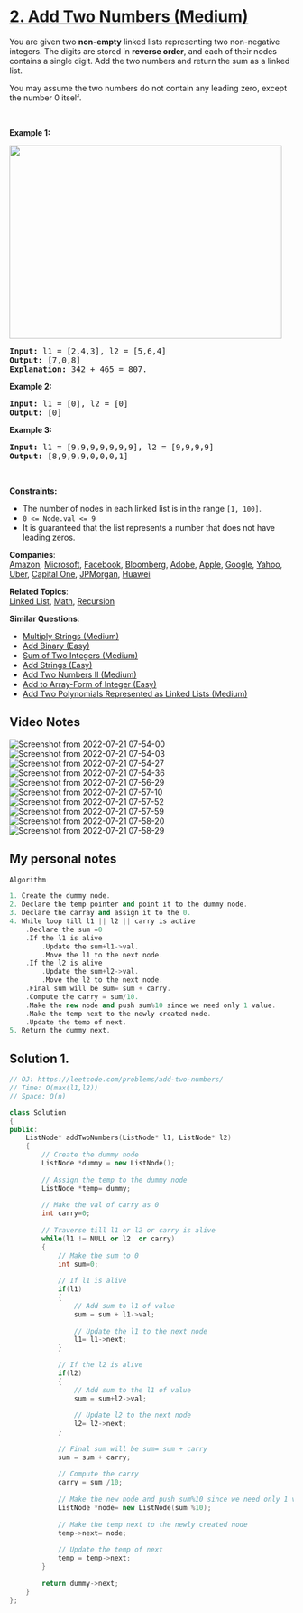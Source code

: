 # [2. Add Two Numbers (Medium)](https://leetcode.com/problems/add-two-numbers/)

<p>You are given two <strong>non-empty</strong> linked lists representing two non-negative integers. The digits are stored in <strong>reverse order</strong>, and each of their nodes contains a single digit. Add the two numbers and return the sum&nbsp;as a linked list.</p>

<p>You may assume the two numbers do not contain any leading zero, except the number 0 itself.</p>

<p>&nbsp;</p>
<p><strong>Example 1:</strong></p>
<img alt="" src="https://assets.leetcode.com/uploads/2020/10/02/addtwonumber1.jpg" style="width: 483px; height: 342px;">
<pre><strong>Input:</strong> l1 = [2,4,3], l2 = [5,6,4]
<strong>Output:</strong> [7,0,8]
<strong>Explanation:</strong> 342 + 465 = 807.
</pre>

<p><strong>Example 2:</strong></p>

<pre><strong>Input:</strong> l1 = [0], l2 = [0]
<strong>Output:</strong> [0]
</pre>

<p><strong>Example 3:</strong></p>

<pre><strong>Input:</strong> l1 = [9,9,9,9,9,9,9], l2 = [9,9,9,9]
<strong>Output:</strong> [8,9,9,9,0,0,0,1]
</pre>

<p>&nbsp;</p>
<p><strong>Constraints:</strong></p>

<ul>
	<li>The number of nodes in each linked list is in the range <code>[1, 100]</code>.</li>
	<li><code>0 &lt;= Node.val &lt;= 9</code></li>
	<li>It is guaranteed that the list represents a number that does not have leading zeros.</li>
</ul>


**Companies**:  
[Amazon](https://leetcode.com/company/amazon), [Microsoft](https://leetcode.com/company/microsoft), [Facebook](https://leetcode.com/company/facebook), [Bloomberg](https://leetcode.com/company/bloomberg), [Adobe](https://leetcode.com/company/adobe), [Apple](https://leetcode.com/company/apple), [Google](https://leetcode.com/company/google), [Yahoo](https://leetcode.com/company/yahoo), [Uber](https://leetcode.com/company/uber), [Capital One](https://leetcode.com/company/capital-one), [JPMorgan](https://leetcode.com/company/jpmorgan), [Huawei](https://leetcode.com/company/huawei)

**Related Topics**:  
[Linked List](https://leetcode.com/tag/linked-list/), [Math](https://leetcode.com/tag/math/), [Recursion](https://leetcode.com/tag/recursion/)

**Similar Questions**:
* [Multiply Strings (Medium)](https://leetcode.com/problems/multiply-strings/)
* [Add Binary (Easy)](https://leetcode.com/problems/add-binary/)
* [Sum of Two Integers (Medium)](https://leetcode.com/problems/sum-of-two-integers/)
* [Add Strings (Easy)](https://leetcode.com/problems/add-strings/)
* [Add Two Numbers II (Medium)](https://leetcode.com/problems/add-two-numbers-ii/)
* [Add to Array-Form of Integer (Easy)](https://leetcode.com/problems/add-to-array-form-of-integer/)
* [Add Two Polynomials Represented as Linked Lists (Medium)](https://leetcode.com/problems/add-two-polynomials-represented-as-linked-lists/)

## Video Notes

![Screenshot from 2022-07-21 07-54-00](https://user-images.githubusercontent.com/37560890/180349440-c66c877a-fd70-4c4d-9115-fa498f542127.png)
![Screenshot from 2022-07-21 07-54-03](https://user-images.githubusercontent.com/37560890/180349447-69325349-5522-4d9a-9eaf-88136ce7ac5e.png)
![Screenshot from 2022-07-21 07-54-27](https://user-images.githubusercontent.com/37560890/180349448-3d392990-bfab-4290-94c5-7e7bbce1524a.png)
![Screenshot from 2022-07-21 07-54-36](https://user-images.githubusercontent.com/37560890/180349449-9e986258-e03a-4f2a-b45f-d55b72528ffc.png)
![Screenshot from 2022-07-21 07-56-29](https://user-images.githubusercontent.com/37560890/180349450-925226d3-09cb-4955-ae5d-c6d4b011afcd.png)
![Screenshot from 2022-07-21 07-57-10](https://user-images.githubusercontent.com/37560890/180349451-805f1a1a-093b-4fab-9b26-992999a98746.png)
![Screenshot from 2022-07-21 07-57-52](https://user-images.githubusercontent.com/37560890/180349453-fa33f805-9511-4af7-9453-a0c31291e3fc.png)
![Screenshot from 2022-07-21 07-57-59](https://user-images.githubusercontent.com/37560890/180349454-7d84b269-4b2a-4d8c-813b-33a02f2b4f57.png)
![Screenshot from 2022-07-21 07-58-20](https://user-images.githubusercontent.com/37560890/180349459-987b7307-b10f-4ec1-8230-429f1c52c4c7.png)
![Screenshot from 2022-07-21 07-58-29](https://user-images.githubusercontent.com/37560890/180349460-5ee01399-d19f-4cc6-8871-d5a45e530232.png)

## My personal notes

```cpp
Algorithm

1. Create the dummy node.
2. Declare the temp pointer and point it to the dummy node.
3. Declare the carray and assign it to the 0.
4. While loop till l1 || l2 || carry is active
	.Declare the sum =0
	.If the l1 is alive
		.Update the sum+l1->val.
		.Move the l1 to the next node.
	.If the l2 is alive
		.Update the sum+l2->val.
		.Move the l2 to the next node.
	.Final sum will be sum= sum + carry.
	.Compute the carry = sum/10.
	.Make the new node and push sum%10 since we need only 1 value.
	.Make the temp next to the newly created node.
	.Update the temp of next.
5. Return the dummy next.

```


## Solution 1.

```cpp
// OJ: https://leetcode.com/problems/add-two-numbers/
// Time: O(max(l1,l2))
// Space: O(n)

class Solution 
{
public:
    ListNode* addTwoNumbers(ListNode* l1, ListNode* l2) 
    {
        // Create the dummy node
        ListNode *dummy = new ListNode();
        
        // Assign the temp to the dummy node
        ListNode *temp= dummy;
        
        // Make the val of carry as 0
        int carry=0;
        
        // Traverse till l1 or l2 or carry is alive
        while(l1 != NULL or l2  or carry)
        {
            // Make the sum to 0
            int sum=0;
            
            // If l1 is alive
            if(l1)
            {
                // Add sum to l1 of value
                sum = sum + l1->val;
                
                // Update the l1 to the next node
                l1= l1->next;
            }
            
            // If the l2 is alive
            if(l2)
            {
                // Add sum to the l1 of value
                sum = sum+l2->val;
                
                // Update l2 to the next node
                l2= l2->next;
            }
            
            // Final sum will be sum= sum + carry
            sum = sum + carry;
            
            // Compute the carry
            carry = sum /10;
            
            // Make the new node and push sum%10 since we need only 1 value 
            ListNode *node= new ListNode(sum %10);
            
            // Make the temp next to the newly created node
            temp->next= node;
            
            // Update the temp of next
            temp = temp->next;
        }
        
        return dummy->next;
    }
};
```
